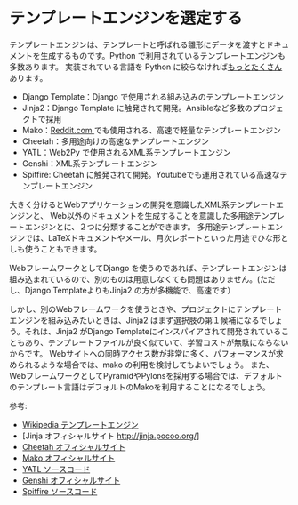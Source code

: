 テンプレートエンジンを選定する
=================
テンプレートエンジンは、テンプレートと呼ばれる雛形にデータを渡すとドキュメントを生成するものです。Python で利用されているテンプレートエンジンも多数あります。
実装されている言語を Python に絞らなければ[もっとたくさん ](https://en.wikipedia.org/wiki/Comparison_of_web_template_engines)あります。

- Django Template：Django で使用される組み込みのテンプレートエンジン
- Jinja2：Django Template に触発されて開発。Ansibleなど多数のプロジェクトで採用
- Mako：[Reddit.com ](https://www.reddit.com/)でも使用される、高速で軽量なテンプレートエンジン
- Cheetah：多用途向けの高速なテンプレートエンジン
- YATL：Web2Py で使用されるXML系テンプレートエンジン
- Genshi：XML系テンプレートエンジン
- Spitfire: Cheetah に触発されて開発。Youtubeでも運用されている高速なテンプレートエンジン

大きく分けるとWebアプリケーションの開発を意識したXML系テンプレートエンジンと、
Web以外のドキュメントを生成することを意識した多用途テンプレートエンジンとに、２つに分類することができます。
多用途テンプレートエンジンでは、LaTeXドキュメントやメール、月次レポートといった用途でひな形としも使うこともできます。

WebフレームワークとしてDjango を使うのであれば、テンプレートエンジンは組み込まれているので、別のものは用意しなくても問題はありません。(ただし、Django TemplateよりもJinja2 の方が多機能で、高速です）

しかし、別のWebフレームワークを使うときや、プロジェクトにテンプレートエンジンを組み込みたいときは、Jinja2 はまず選択肢の第１候補になるでしょう。それは、Jinja2 がDjango Templateにインスパイアされて開発されていることもあり、テンプレートファイルが良く似ていて、学習コストが無駄にならないからです。
Webサイトへの同時アクセス数が非常に多く、パフォーマンスが求められるような場合では、mako の利用を検討してもよいでしょう。
また、WebフレームワークとしてPyramidやPylonsを採用する場合では、デフォルトのテンプレート言語はデフォルトのMakoを利用することになるでしょう。


参考: 
- [Wikipedia テンプレートエンジン ](https://ja.wikipedia.org/wiki/テンプレートエンジン)
- [Jinja オフィシャルサイト http://jinja.pocoo.org/]
- [Cheetah オフィシャルサイト ](https://cheetahtemplate.org/)
- [Mako オフィシャルサイト ](https://www.makotemplates.org/)
- [YATL ソースコード ](https://github.com/web2py/yatl)
- [Genshi オフィシャルサイト ](https://genshi.edgewall.org/)
- [Spitfire ソースコード ](https://github.com/youtube/spitfire)



